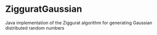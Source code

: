 # ZigguratGaussian
Java implementation of the Ziggurat algorithm for generating Gaussian distributed random numbers
